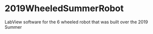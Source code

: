 # 2019WheeledSummerRobot
LabView software for the 6 wheeled robot that was built over the 2019 Summer
